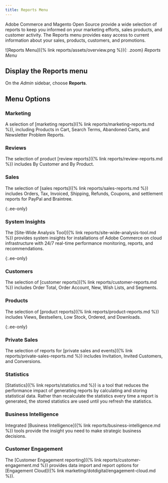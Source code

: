 ```yaml
---
title: Reports Menu
---
```


Adobe Commerce and Magento Open Source provide a wide selection of reports to keep you informed on your marketing efforts, sales products, and customer activity. The Reports menu provides easy access to current information about your sales, products, customers, and promotions.

![Reports Menu]({% link reports/assets/overview.png %}){: .zoom}
_Reports Menu_

## Display the Reports menu

On the _Admin_ sidebar, choose **Reports**.

## Menu Options

### Marketing

A selection of [marketing reports]({% link reports/marketing-reports.md %}), including Products in Cart, Search Terms, Abandoned Carts, and Newsletter Problem Reports.

### Reviews

The selection of product [review reports]({% link reports/review-reports.md %}) includes By Customer and By Product.

### Sales

The selection of [sales reports]({% link reports/sales-reports.md %}) includes Orders, Tax, Invoiced, Shipping, Refunds, Coupons, and settlement reports for PayPal and Braintree.

{:.ee-only}
### System Insights

The [Site-Wide Analysis Tool]({% link reports/site-wide-analysis-tool.md %}) provides system insights for installations of Adobe Commerce on cloud infrastructure with 24/7 real-time performance monitoring, reports, and recommendations.

{:.ee-only}
### Customers

The selection of [customer reports]({% link reports/customer-reports.md %}) includes Order Total, Order Account, New, Wish Lists, and Segments.

### Products

The selection of [product reports]({% link reports/product-reports.md %}) includes Views, Bestsellers, Low Stock, Ordered, and Downloads.

{:.ee-only}
### Private Sales

The selection of reports for [private sales and events]({% link reports/private-sales-reports.md %}) includes Invitation, Invited Customers, and Conversions.

### Statistics

[Statistics]({% link reports/statistics.md %}) is a tool that reduces the performance impact of generating reports by calculating and storing statistical data. Rather than recalculate the statistics every time a report is generated, the stored statistics are used until you refresh the statistics.

### Business Intelligence

Integrated [Business Intelligence]({% link reports/business-intelligence.md %}) tools provide the insight you need to make strategic business decisions.

### Customer Engagement

The [Customer Engagement reporting]({% link reports/customer-engagement.md %}) provides data import and report options for [Engagement Cloud]({% link marketing/dotdigital/engagement-cloud.md %}).
